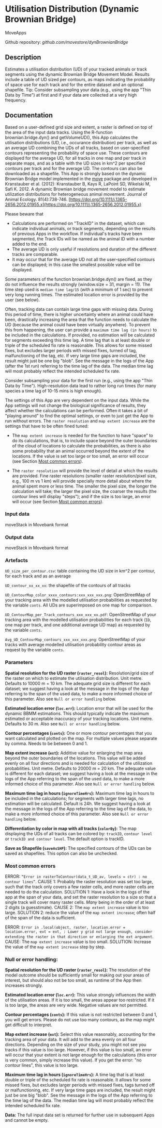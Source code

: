 # Utilisation Distribution (Dynamic Brownian Bridge)
MoveApps

Github repository: *github.com/movestore/dynBrownianBridge*

## Description
Estimates a utilisation distribution (UD) of your tracked animals or track segments using the dynamic Brownian Bridge Movement Model. Results include a table of UD sized per contours, as maps indicating the probability of space use for each track and for the entire dataset and an optional shapefile. Tip: Consider subsampling your data (e.g., using the app "Thin Data by Time") at first and if your data are collected at a very high frequency.

## Documentation
Based on a user-defined grid size and extent, a raster is defined on top of the area of the input data tracks. Using the R-function brownian.bridge.dyn() and getVolumeUD(), this App calculates the utilisation distributions (UD, i.e., occurance distribution) per track, as well as an average UD combining the UDs of all tracks, based on user-specified contours representing the probability of space use. These contours are displayed for the average UD, for all tracks in one map and per track in separate maps, and as a table with the UD sizes in km^2 per specified contours per track and for the average UD. The contours can also be downloaded as a shapefile. This App is strongly based on the dynamic Brownian Bridge model implemented in the [move](https://cran.r-project.org/web/packages/move/index.html) package and developed in Kranstauber et al. (2012): Kranstauber B, Kays R, LaPoint SD, Wikelski M, Safi K. 2012. A dynamic Brownian bridge movement model to estimate utilization distributions for heterogeneous animal movement. Journal of Animal Ecology. 81(4):738-746. [https://doi.org/10.1111/j.1365-2656.2012.01955.x](https://doi.org/10.1111/j.1365-2656.2012.01955.x)

Please beware that

* Calculations are performed on "TrackID" in the dataset, which can indicate individual animals, or track segments, depending on the results of previous Apps in the workflow. If individual's tracks have been segmented, the Track IDs will be named as the animal ID with a number added to the end.
* The average UD is only useful if resolutions and duration of the different tracks are comparable. 
* It may occur that for the average UD not all the user-specified contours can be displayed; in this case the smallest possible value will be displayed.

Some parameters of the function brownian.bridge.dyn() are fixed, as they do not influence the results strongly (window.size = 31, margin = 11). The time step used is `median time lag/15` (with a minimum of 1 sec) to prevent very long running times. The estimated location error is provided by the user (see below).

Often, tracking data can contain large time gaps with missing data. During this period of time, there is higher uncertainty where an animal could have been, drastically increasing the area that the function needs to calculate the UD (because the animal could have been virtually anywhere). To prevent this from happening, the user can provide a `maximum time lag (in hours)` to be included in the calculations. If provided, no estimation will be calculated for segments exceeding this time lag. A time lag that is at least double or triple of the scheduled fix rate is reasonable. This allows for some missed fixes, but excludes larger periods with missed fixes, turned of tag, malfunctioning of the tag, etc. If very large time gaps are included, the result might just be one big "blob". See the message in the logs of the App (after the 1st run) referring to the time lag of the data. The median time lag will most probably reflect the intended scheduled fix rate.

Consider subsampling your data for the first run (e.g., using the app "Thin Data by Time"). High-resolution data lead to rather long run times (for many species a time lag of 10-15 mins is high enough).

The settings of this App are very dependent on the input data. While the App settings will not change the biological significance of results, they affect whether the calculations can be performed. Often it takes a bit of "playing around" to find the optimal settings, or even to just get the App to run without errors. The `raster resolution` and `map extent increase` are the settings that have to be often fined tuned:

  - The `map extent increase` is needed for the function to have "space" to do its calculations, that is, to include space beyond the outer boundaries of the cloud of locations to calculate the probabilities, as there is also some probability that an animal occurred beyond the extent of the locations. If the value is set too large or too small, an error will occur (see Section [Most common errors](#most-common-errors)).
  
  - The `raster resolution` will provide the level of detail at which the results are provided. Fine raster resolutions (smaller raster resolution/pixel size, e.g., 100 m vs 1 km) will provide specially more detail about where the animal spent more or less time. The smaller the pixel size, the longer the calculation will take; the larger the pixel size, the coarser the results (the contour lines will display "steps"); and if the size is too large, an error will occur (see Section [Most common errors](#most-common-errors)).

### Input data
moveStack in Movebank format

### Output data
moveStack in Movebank format

### Artefacts
`UD_size_per_contour.csv`: table containing the UD size in km^2 per contour, for each track and as an average 

`UD_contour_xx_xx_xx`: the shapefile of the contours of all tracks

`UD_ContourMap_color_xxxx_contours:xxx_xxx_xxx.png`: OpenStreetMap of your tracking area with the modelled utilisation probabilities as requested by the variable `conts`. All UDs are superimposed on one map for comparison.

`UD_ContourMap_per_Track_contours_xxx_xxx_xx.pdf`: OpenStreetMap of your tracking area with the modelled utilisation probabilities for each track (`ID`, one map per track, and one additional average UD map) as requested by the variable `conts`.

`Avg_UD_ContourMap_contours_xxx_xxx_xxx.png`: OpenStreetMap of your tracks with average modelled utilisation probability contour areas as request by the variable `conts`.

### Parameters
**Spatial resolution for the UD raster (`raster_resol`):** Resolution/grid size of the raster on which to estimate the utilisation distribution. Unit metre. Defaults to 10000 m = 10 km. The adequate grid size is different for each dataset; we suggest having a look at the message in the logs of the App referring to the span of the used data, to make a more informed choice of this parameter. Also see `Null or error handling` below.

**Estimated location error (`loc.err`):** Location error that will be used for the dynamic BBMM estimations. This should typically indicate the maximum estimated or acceptable inaccuracy of your tracking locations. Unit metre. Defaults to 30 m.  Also see `Null or error handling` below.

**Contour percentages (`conts`):** One or more contour percentages that you want calculated and plotted on the map. For multiple values please separate by comma. Needs to be between 0 and 1.

**Map extent increase (`ext`):** Additive value for enlarging the map area beyond the outer boundaries of the locations. This value will be added evenly on all four directions and is needed for calculation of the utilization probabilities. Unit metre. Defaults to 20000 m = 20 km. The adequate value is different for each dataset; we suggest having a look at the message in the logs of the App referring to the span of the used data, to make a more informed choice of this parameter. Also see `Null or error handling` below.

**Maximum time lag in hours (`ignoreTimeHrs`):** Maximum time lag in hours to be included in the calculations; for segments with larger time lags, no estimation will be calculated. Default is 24h. We suggest having a look at the message in the logs of the App referring to the time lag of the data, to make a more informed choice of this parameter. Also see `Null or error handling` below.

**Differentiation by color in map with all tracks (`colorBy`):** The map displaying the UDs of all tracks can be colored by: `trackID`, `contour level` or  `trackID and contour level`. The default option is trackID.

**Save as Shapefile (`saveAsSHP`):** The specified contours of the UDs can be saved as shapefiles. This option can also be unchecked.

### Most common errors
ERROR: `“Error in rasterToContour(data_t_UD_av, levels = ctr) : no contour lines”`. CAUSE 1: Probably the raster resolution was set too large, such that the track only covers a few raster cells, and more raster cells are needed to do the calculation. SOLUTION 1: Have a look in the logs of the app at the span of your data, and set the raster resolution to a size so that a single track will cover many raster cells. *Many* being in the order of at least 2 digits (a guesstimate). CAUSE 2: The `map extent increase` value is too large. SOLUTION 2: reduce the value of the `map extent increase`; often half of the span of the data is sufficient.

ERROR: `Error in .local(object, raster, location.error = location.error, ext = ext, : Lower y grid not large enough, consider extending the raster in that direction or enlarging the ext argument`. CAUSE: The `map extent increase` value is too small. SOLUTION: Increase the value of the `map extent increase` step by step.

### Null or error handling:
**Spatial resolution for the UD raster (`raster_resol`):** The resolution of the model outcome should be sufficiently small for making out your areas of interest, but should also not be too small, as runtime of the App then increases strongly.

**Estimated location error (`loc.err`):** This value strongly influences the width of the utilisation areas. If it is too small, the areas appear too restricted. If it is too large, the areas are very wide. Negative values are not permitted.

**Contour percentages (`conts`):** If this value is not restricted between 0 and 1, you will get errors. Please do not use too many contours, as the map might get difficult to interpret.

**Map extent increase (`ext`):** Select this value reasonably, accounting for the tracking area of your data. It will add to the area evenly on all four directions. Depending on the size of your study, you might not see you tracks if this value is too large. However, if this value is too small, an error will occur that your extent is not large enough for the calculations (this error is very common, simply increase this value). If you get the error: "no contour lines", this value is too large.

**Maximum time lag in hours (`ignoreTimeHrs`):** A time lag that is at least double or triple of the scheduled fix rate is reasonable. It allows for some missed fixes, but excludes larger periods with missed fixes, tags turned off or malfunctioning, etc. If very large time gaps are included, the result might just be one big "blob". See the message in the logs of the App referring to the time lag of the data. The median time lag will most probably reflect the intended scheduled fix rate.

**Data:** The full input data set is returned for further use in subsequent Apps and cannot be empty.

